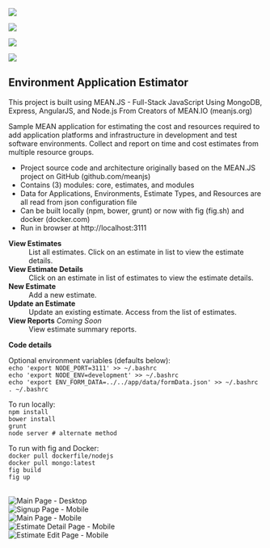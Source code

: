 <div class="page-header">
<p>
<a href='https://travis-ci.org/garystafford/meanestimator'><img src='https://travis-ci.org/garystafford/meanestimator.svg?branch=master'></a>
</p>
<p>
  <a href='https://codeship.com/projects/46419'><img src='https://codeship.com/projects/ffb358c0-4ab8-0132-efcb-7aa9472b8ea5/status'></a>
</p>
<p>
  <a href='https://david-dm.org/garystafford/meanestimator'><img src='https://david-dm.org/garystafford/meanestimator.png'></a>
</p>
<p>
  <a href='https://david-dm.org/garystafford/meanestimator#info=devDependencies'><img src='https://david-dm.org/garystafford/meanestimator/dev-status.png'></a>
</p>
<h2>Environment Application Estimator</h2>
</div>
<p>
  This project is built using MEAN.JS - Full-Stack JavaScript Using MongoDB, Express, AngularJS, and Node.js
  From Creators of MEAN.IO (meanjs.org)
</p>
<p>
  Sample MEAN application for estimating the cost and resources required to add application platforms and
  infrastructure in development and test software environments. Collect and report on time and cost estimates
  from multiple resource groups.
  <ul>
    <li>
      Project source code and architecture originally based on the MEAN.JS project on GitHub
      (github.com/meanjs)
    </li>
    <li>
      Contains (3) modules: core, estimates, and modules
    </li>
    <li>
      Data for Applications, Environments, Estimate Types, and Resources are all read from json configuration file
    </li>
    <li>
      Can be built locally (npm, bower, grunt) or now with fig (fig.sh) and docker (docker.com)
    </li>
    <li>
      Run in browser at http://localhost:3111
    </li>
    </ul>
</p>
<dl>
  <dt><strong>View Estimates</strong></dt>
  <dd>
    List all estimates. Click on an estimate in list to view the estimate details.
    <br>
  </dd>
  <dt><strong>View Estimate Details</strong></dt>
  <dd>
    Click on an estimate in list of estimates to view the estimate details.
    <br>
  </dd>
  <dt><strong>New Estimate</strong></dt>
  <dd>
    Add a new estimate.
    <br>
  </dd>
  <dt><strong>Update an Estimate</strong></dt>
  <dd>
    Update an existing estimate. Access from the list of estimates.
    <br>
  </dd>
  <dt><strong>View Reports</strong> <i>Coming Soon</i></dt>
  <dd>
    View estimate summary reports.
  </dd>
</dl>
<strong>Code details</strong>
<p>
  Optional environment variables (defaults below):<br/>
  <code>echo 'export NODE_PORT=3111' >> ~/.bashrc</code><br/>
  <code>echo 'export NODE_ENV=development' >> ~/.bashrc</code><br/>
  <code>echo 'export ENV_FORM_DATA=../../app/data/formData.json' >> ~/.bashrc</code><br/>
  <code>. ~/.bashrc</code>
</p>
<p> To run locally:<br/>
  <code>npm install</code><br/>
  <code>bower install</code><br/>
  <code>grunt</code><br/>
  <code>node server # alternate method</code>
</p>
<p>
  To run with fig and Docker:<br />
  <code>docker pull dockerfile/nodejs</code><br/>
  <code>docker pull mongo:latest</code><br/>
  <code>fig build</code><br/>
  <code>fig up</code>
</p>
<br>
<img src="https://github.com/garystafford/meanestimator/blob/master/images/main_page.png?raw=true" alt="Main Page - Desktop">
<br>
<img src="https://github.com/garystafford/meanestimator/blob/master/images/signup_mobile.png?raw=true" alt="Signup Page - Mobile">
<br>
<img src="https://github.com/garystafford/meanestimator/blob/master/images/main_page_mobile.png?raw=true" alt="Main Page - Mobile">
<br>
<img src="https://github.com/garystafford/meanestimator/blob/master/images/estimate_detail_mobile.png?raw=true" alt="Estimate Detail Page - Mobile">
<br>
<img src="https://github.com/garystafford/meanestimator/blob/master/images/edit_estimate_mobile.png?raw=true" alt="Estimate Edit Page - Mobile">
